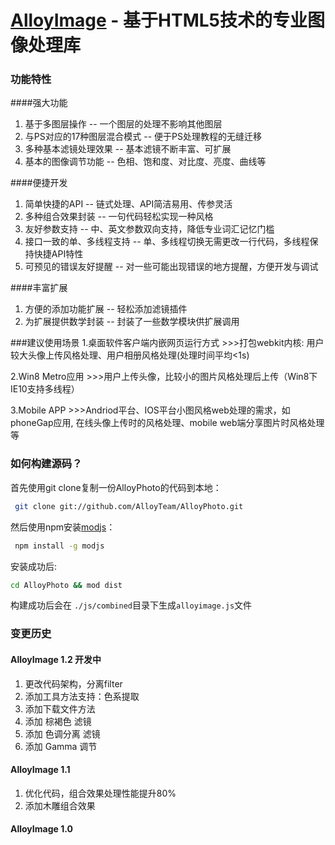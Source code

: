 [AlloyImage](http://alloyteam.github.com/AlloyPhoto/) - 基于HTML5技术的专业图像处理库
===========================

### 功能特性

####强大功能
1. 基于多图层操作             -- 一个图层的处理不影响其他图层
2. 与PS对应的17种图层混合模式 -- 便于PS处理教程的无缝迁移
3. 多种基本滤镜处理效果       -- 基本滤镜不断丰富、可扩展
4. 基本的图像调节功能         -- 色相、饱和度、对比度、亮度、曲线等


####便捷开发
1. 简单快捷的API              -- 链式处理、API简洁易用、传参灵活
2. 多种组合效果封装           -- 一句代码轻松实现一种风格
3. 友好参数支持               -- 中、英文参数双向支持，降低专业词汇记忆门槛
4. 接口一致的单、多线程支持   -- 单、多线程切换无需更改一行代码，多线程保持快捷API特性
5. 可预见的错误友好提醒       -- 对一些可能出现错误的地方提醒，方便开发与调试


####丰富扩展
1. 方便的添加功能扩展         -- 轻松添加滤镜插件
2. 为扩展提供数学封装         -- 封装了一些数学模块供扩展调用

###建议使用场景
1.桌面软件客户端内嵌网页运行方式
        >>>打包webkit内核: 用户较大头像上传风格处理、用户相册风格处理(处理时间平均<1s)

2.Win8 Metro应用
        >>>用户上传头像，比较小的图片风格处理后上传（Win8下IE10支持多线程）

3.Mobile APP
        >>>Andriod平台、IOS平台小图风格web处理的需求，如phoneGap应用, 在线头像上传时的风格处理、mobile web端分享图片时风格处理等

### 如何构建源码？

首先使用git clone复制一份AlloyPhoto的代码到本地：
```sh
 git clone git://github.com/AlloyTeam/AlloyPhoto.git
```
然后使用npm安装[modjs](https://github.com/modulejs/modjs)：
```sh
 npm install -g modjs
```
安装成功后:
```sh
cd AlloyPhoto && mod dist
```
构建成功后会在 `./js/combined`目录下生成`alloyimage.js`文件

### 变更历史

#### AlloyImage 1.2 开发中
1. 更改代码架构，分离filter
2. 添加工具方法支持：色系提取
3. 添加下载文件方法
4. 添加 棕褐色 滤镜
5. 添加 色调分离 滤镜
6. 添加 Gamma 调节

#### AlloyImage 1.1
1. 优化代码，组合效果处理性能提升80%
2. 添加木雕组合效果

#### AlloyImage 1.0
